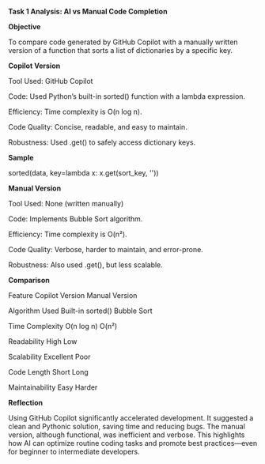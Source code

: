 **Task 1 Analysis: AI vs Manual Code Completion**

**Objective**

To compare code generated by GitHub Copilot with a manually written version of a function that sorts a list of dictionaries by a specific key.

**Copilot Version**

Tool Used: GitHub Copilot

Code: Used Python’s built-in sorted() function with a lambda expression.

Efficiency: Time complexity is O(n log n).

Code Quality: Concise, readable, and easy to maintain.

Robustness: Used .get() to safely access dictionary keys.

**Sample**

sorted(data, key=lambda x: x.get(sort_key, ''))


**Manual Version**

Tool Used: None (written manually)

Code: Implements Bubble Sort algorithm.

Efficiency: Time complexity is O(n²).

Code Quality: Verbose, harder to maintain, and error-prone.

Robustness: Also used .get(), but less scalable.

**Comparison**

Feature	Copilot Version	Manual Version

Algorithm Used	Built-in sorted()	Bubble Sort

Time Complexity	O(n log n)	O(n²)

Readability	High	Low

Scalability	Excellent	Poor

Code Length	Short	Long

Maintainability	Easy	Harder

**Reflection**

Using GitHub Copilot significantly accelerated development. It suggested a clean and Pythonic solution, saving time and reducing bugs. The manual version, although functional, was inefficient and verbose. This highlights how AI can optimize routine coding tasks and promote best practices—even for beginner to intermediate developers.

